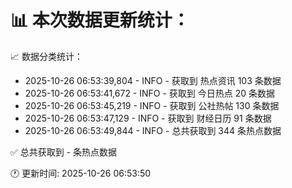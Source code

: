 📊 本次数据更新统计：
==========================

📈 数据分类统计：
- 2025-10-26 06:53:39,804 - INFO - 获取到 热点资讯 103 条数据
- 2025-10-26 06:53:41,672 - INFO - 获取到 今日热点 20 条数据
- 2025-10-26 06:53:45,219 - INFO - 获取到 公社热帖 130 条数据
- 2025-10-26 06:53:47,129 - INFO - 获取到 财经日历 91 条数据
- 2025-10-26 06:53:49,844 - INFO - 总共获取到 344 条热点数据

✅ 总共获取到 - 条热点数据

🕐 更新时间: 2025-10-26 06:53:50
